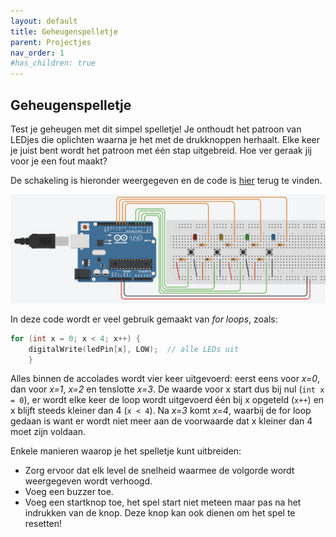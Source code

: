 ```yaml
---
layout: default
title: Geheugenspelletje
parent: Projectjes
nav_order: 1
#has_children: true
---
```


## Geheugenspelletje

Test je geheugen met dit simpel spelletje! Je onthoudt het patroon van LEDjes die oplichten waarna je het met de drukknoppen herhaalt. Elke keer je juist bent wordt het patroon met één stap uitgebreid. Hoe ver geraak jij voor je een fout maakt?

De schakeling is hieronder weergegeven en de code is [hier](https://github.com/Jeugdwerking-FLEM/introductie-arduino/tree/main/code-projectjes/geheugenspelletje) terug te vinden.

![image](https://github.com/Jeugdwerking-FLEM/arduino/blob/main/code-projectjes/geheugenspelletje/geheugenspelletje_schakeling.png?raw=true)

In deze code wordt er veel gebruik gemaakt van *for loops*, zoals:

```cpp
for (int x = 0; x < 4; x++) {
    digitalWrite(ledPin[x], LOW);  // alle LEDs uit
    }
```

Alles binnen de accolades wordt vier keer uitgevoerd: eerst eens voor *x=0*, dan voor *x=1*, *x=2* en tenslotte *x=3*. De waarde voor x start dus bij nul (`int x = 0`), er wordt elke keer de loop wordt uitgevoerd één bij x opgeteld (`x++`) en x blijft steeds kleiner dan 4 (`x < 4`). Na *x=3* komt *x=4*, waarbij de for loop gedaan is want er wordt niet meer aan de voorwaarde dat x kleiner dan 4 moet zijn voldaan.


Enkele manieren waarop je het spelletje kunt uitbreiden:
- Zorg ervoor dat elk level de snelheid waarmee de volgorde wordt weergegeven wordt verhoogd.
- Voeg een buzzer toe.
- Voeg een startknop toe, het spel start niet meteen maar pas na het indrukken van de knop. Deze knop kan ook dienen om het spel te resetten!
